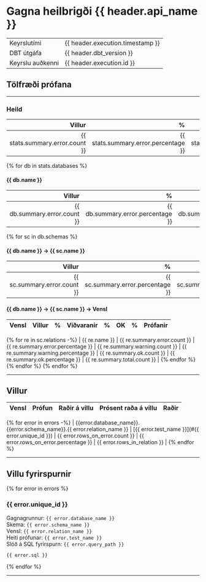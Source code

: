 <!-- Space: DAT -->
<!-- Parent: Skjölun -->
<!-- Title: {{ header.api_name }} - Gagnagæði -->
# Gagna heilbrigði {{ header.api_name }}

|               |            |
| :------------ | :--------- |
| Keyrslutími | {{ header.execution.timestamp }} |
| DBT útgáfa | {{ header.dbt_version }} |
| Keyrslu auðkenni | {{ header.execution.id }} |

## Tölfræði prófana  

---

### Heild  

| Villur |    % | Viðvaranir |    % |    OK |    % |   Prófanir  |
| -----: | ---: | ---------: | ---: | ----: | ---: | ----------: |
| {{ stats.summary.error.count }} | {{ stats.summary.error.percentage }} | {{ stats.summary.warning.count }} | {{ stats.summary.warning.percentage }} | {{ stats.summary.ok.count }} | {{ stats.summary.ok.percentage }} | {{ stats.summary.total.count }} |

{% for db in stats.databases %}

#### {{ db.name }}

| Villur |    % | Viðvaranir |    % |    OK |    % | Prófanir    |
| -----: | ---: | ---------: | ---: | ----: | ---: | ----------: |
| {{ db.summary.error.count }} | {{ db.summary.error.percentage }} | {{ db.summary.warning.count }} | {{ db.summary.warning.percentage }} | {{ db.summary.ok.count }} | {{ db.summary.ok.percentage }} | {{ db.summary.total.count }} |

{% for sc in db.schemas %}

#### {{ db.name }} -> {{ sc.name }}  

| Villur |    % | Viðvaranir |    % |    OK |    % | Prófanir    |
| -----: | ---: | ---------: | ---: | ----: | ---: | ----------: |
| {{ sc.summary.error.count }} | {{ sc.summary.error.percentage }} | {{ sc.summary.warning.count }} | {{ sc.summary.warning.percentage }} | {{ sc.summary.ok.count }} | {{ sc.summary.ok.percentage }} | {{ sc.summary.total.count }} |

#### {{ db.name }} -> {{ sc.name }} -> Vensl  

| Vensl                                | Villur |    % | Viðvaranir |    % |    OK |    % | Prófanir    |
| :----------------------------------- | -----: | ---: | ---------: | ---: | ----: | ---: | ----------: |
{% for re in sc.relations -%}
| {{ re.name }} | {{ re.summary.error.count }} | {{ re.summary.error.percentage }} | {{ re.summary.warning.count }} | {{ re.summary.warning.percentage }} | {{ re.summary.ok.count }} | {{ re.summary.ok.percentage }} | {{ re.summary.total.count }} |
{% endfor %}
{% endfor %}
{% endfor %}

---

## Villur

| Vensl                 | Prófun                                     | Raðir á villu  | Prósent raða á villu | Raðir        |
| :-------------------- |:------------------------------------------ | -------------: | -------------------: | -----------: |
{% for error in errors -%}
| {{error.database_name}}.{{error.schema_name}}.{{ error.relation_name }} | [{{ error.test_name }}](#{{ error.unique_id }}) | {{ error.rows_on_error.count }} | {{ error.rows_on_error.percentage }} | {{ error.rows_in_relation }} |
{% endfor %}

---

## Villu fyrirspurnir

{% for error in errors %}

### {{ error.unique_id }}

Gagnagrunnur:           `{{ error.database_name }}`  
Skema:                  `{{ error.schema_name }}`  
Vensl:                  `{{ error.relation_name }}`  
Heiti prófunar:         `{{ error.test_name }}`  
Slóð á SQL fyrirspurn:  `{{ error.query_path }}`  

```sql
{{ error.sql }}
```

{% endfor %}

---
